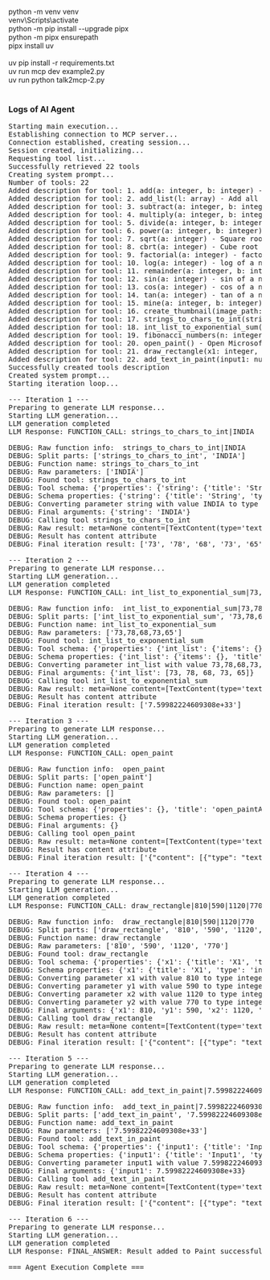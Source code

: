 python -m venv venv</br>
venv\Scripts\activate</br>
python -m pip install --upgrade pipx</br>
python -m pipx ensurepath</br>
pipx install uv</br>
</br>
uv pip install -r requirements.txt</br>
uv run mcp dev example2.py</br>
uv run python talk2mcp-2.py</br>
</br>
### Logs of AI Agent
<pre>
Starting main execution...
Establishing connection to MCP server...
Connection established, creating session...
Session created, initializing...
Requesting tool list...
Successfully retrieved 22 tools
Creating system prompt...
Number of tools: 22
Added description for tool: 1. add(a: integer, b: integer) - Add two numbers
Added description for tool: 2. add_list(l: array) - Add all numbers in a list
Added description for tool: 3. subtract(a: integer, b: integer) - Subtract two numbers
Added description for tool: 4. multiply(a: integer, b: integer) - Multiply two numbers
Added description for tool: 5. divide(a: integer, b: integer) - Divide two numbers
Added description for tool: 6. power(a: integer, b: integer) - Power of two numbers
Added description for tool: 7. sqrt(a: integer) - Square root of a number
Added description for tool: 8. cbrt(a: integer) - Cube root of a number
Added description for tool: 9. factorial(a: integer) - factorial of a number
Added description for tool: 10. log(a: integer) - log of a number
Added description for tool: 11. remainder(a: integer, b: integer) - remainder of two numbers divison
Added description for tool: 12. sin(a: integer) - sin of a number
Added description for tool: 13. cos(a: integer) - cos of a number
Added description for tool: 14. tan(a: integer) - tan of a number
Added description for tool: 15. mine(a: integer, b: integer) - special mining tool
Added description for tool: 16. create_thumbnail(image_path: string) - Create a thumbnail from an image
Added description for tool: 17. strings_to_chars_to_int(string: string) - Return the ASCII values of the characters in a word
Added description for tool: 18. int_list_to_exponential_sum(int_list: array) - Return sum of exponentials of numbers in a list
Added description for tool: 19. fibonacci_numbers(n: integer) - Return the first n Fibonacci Numbers
Added description for tool: 20. open_paint() - Open Microsoft Paint maximize it
Added description for tool: 21. draw_rectangle(x1: integer, y1: integer, x2: integer, y2: integer) - Draw a rectangle in Paint from (x1,y1) to (x2,y2)
Added description for tool: 22. add_text_in_paint(input1: number) - Display a float value in Microsoft Paint
Successfully created tools description
Created system prompt...
Starting iteration loop...

--- Iteration 1 ---
Preparing to generate LLM response...
Starting LLM generation...
LLM generation completed
LLM Response: FUNCTION_CALL: strings_to_chars_to_int|INDIA

DEBUG: Raw function info:  strings_to_chars_to_int|INDIA
DEBUG: Split parts: ['strings_to_chars_to_int', 'INDIA']
DEBUG: Function name: strings_to_chars_to_int
DEBUG: Raw parameters: ['INDIA']
DEBUG: Found tool: strings_to_chars_to_int
DEBUG: Tool schema: {'properties': {'string': {'title': 'String', 'type': 'string'}}, 'required': ['string'], 'title': 'strings_to_chars_to_intArguments', 'type': 'object'}
DEBUG: Schema properties: {'string': {'title': 'String', 'type': 'string'}}
DEBUG: Converting parameter string with value INDIA to type string
DEBUG: Final arguments: {'string': 'INDIA'}
DEBUG: Calling tool strings_to_chars_to_int
DEBUG: Raw result: meta=None content=[TextContent(type='text', text='73', annotations=None), TextContent(type='text', text='78', annotations=None), TextContent(type='text', text='68', annotations=None), TextContent(type='text', text='73', annotations=None), TextContent(type='text', text='65', annotations=None)] isError=False
DEBUG: Result has content attribute
DEBUG: Final iteration result: ['73', '78', '68', '73', '65']

--- Iteration 2 ---
Preparing to generate LLM response...
Starting LLM generation...
LLM generation completed
LLM Response: FUNCTION_CALL: int_list_to_exponential_sum|73,78,68,73,65

DEBUG: Raw function info:  int_list_to_exponential_sum|73,78,68,73,65
DEBUG: Split parts: ['int_list_to_exponential_sum', '73,78,68,73,65']
DEBUG: Function name: int_list_to_exponential_sum
DEBUG: Raw parameters: ['73,78,68,73,65']
DEBUG: Found tool: int_list_to_exponential_sum
DEBUG: Tool schema: {'properties': {'int_list': {'items': {}, 'title': 'Int List', 'type': 'array'}}, 'required': ['int_list'], 'title': 'int_list_to_exponential_sumArguments', 'type': 'object'}
DEBUG: Schema properties: {'int_list': {'items': {}, 'title': 'Int List', 'type': 'array'}}
DEBUG: Converting parameter int_list with value 73,78,68,73,65 to type array
DEBUG: Final arguments: {'int_list': [73, 78, 68, 73, 65]}
DEBUG: Calling tool int_list_to_exponential_sum
DEBUG: Raw result: meta=None content=[TextContent(type='text', text='7.59982224609308e+33', annotations=None)] isError=False
DEBUG: Result has content attribute
DEBUG: Final iteration result: ['7.59982224609308e+33']

--- Iteration 3 ---
Preparing to generate LLM response...
Starting LLM generation...
LLM generation completed
LLM Response: FUNCTION_CALL: open_paint

DEBUG: Raw function info:  open_paint
DEBUG: Split parts: ['open_paint']
DEBUG: Function name: open_paint
DEBUG: Raw parameters: []
DEBUG: Found tool: open_paint
DEBUG: Tool schema: {'properties': {}, 'title': 'open_paintArguments', 'type': 'object'}
DEBUG: Schema properties: {}
DEBUG: Final arguments: {}
DEBUG: Calling tool open_paint
DEBUG: Raw result: meta=None content=[TextContent(type='text', text='{"content": [{"type": "text", "text": "Paint opened successfully monitor and maximized", "annotations": null}]}', annotations=None)] isError=False
DEBUG: Result has content attribute
DEBUG: Final iteration result: ['{"content": [{"type": "text", "text": "Paint opened successfully monitor and maximized", "annotations": null}]}']

--- Iteration 4 ---
Preparing to generate LLM response...
Starting LLM generation...
LLM generation completed
LLM Response: FUNCTION_CALL: draw_rectangle|810|590|1120|770

DEBUG: Raw function info:  draw_rectangle|810|590|1120|770
DEBUG: Split parts: ['draw_rectangle', '810', '590', '1120', '770']
DEBUG: Function name: draw_rectangle
DEBUG: Raw parameters: ['810', '590', '1120', '770']
DEBUG: Found tool: draw_rectangle
DEBUG: Tool schema: {'properties': {'x1': {'title': 'X1', 'type': 'integer'}, 'y1': {'title': 'Y1', 'type': 'integer'}, 'x2': {'title': 'X2', 'type': 'integer'}, 'y2': {'title': 'Y2', 'type': 'integer'}}, 'required': ['x1', 'y1', 'x2', 'y2'], 'title': 'draw_rectangleArguments', 'type': 'object'}
DEBUG: Schema properties: {'x1': {'title': 'X1', 'type': 'integer'}, 'y1': {'title': 'Y1', 'type': 'integer'}, 'x2': {'title': 'X2', 'type': 'integer'}, 'y2': {'title': 'Y2', 'type': 'integer'}}
DEBUG: Converting parameter x1 with value 810 to type integer
DEBUG: Converting parameter y1 with value 590 to type integer
DEBUG: Converting parameter x2 with value 1120 to type integer
DEBUG: Converting parameter y2 with value 770 to type integer
DEBUG: Final arguments: {'x1': 810, 'y1': 590, 'x2': 1120, 'y2': 770}
DEBUG: Calling tool draw_rectangle
DEBUG: Raw result: meta=None content=[TextContent(type='text', text='{"content": [{"type": "text", "text": "Rectangle drawn from (810,590) to (1120,770)", "annotations": null}]}', annotations=None)] isError=False
DEBUG: Result has content attribute
DEBUG: Final iteration result: ['{"content": [{"type": "text", "text": "Rectangle drawn from (810,590) to (1120,770)", "annotations": null}]}']

--- Iteration 5 ---
Preparing to generate LLM response...
Starting LLM generation...
LLM generation completed
LLM Response: FUNCTION_CALL: add_text_in_paint|7.59982224609308e+33

DEBUG: Raw function info:  add_text_in_paint|7.59982224609308e+33
DEBUG: Split parts: ['add_text_in_paint', '7.59982224609308e+33']
DEBUG: Function name: add_text_in_paint
DEBUG: Raw parameters: ['7.59982224609308e+33']
DEBUG: Found tool: add_text_in_paint
DEBUG: Tool schema: {'properties': {'input1': {'title': 'Input1', 'type': 'number'}}, 'required': ['input1'], 'title': 'add_text_in_paintArguments', 'type': 'object'}
DEBUG: Schema properties: {'input1': {'title': 'Input1', 'type': 'number'}}
DEBUG: Converting parameter input1 with value 7.59982224609308e+33 to type number
DEBUG: Final arguments: {'input1': 7.59982224609308e+33}
DEBUG: Calling tool add_text_in_paint
DEBUG: Raw result: meta=None content=[TextContent(type='text', text='{"content": [{"type": "text", "text": "Text:\'7.59982224609308e33\' Result added to Paint successfully!!", "annotations": null}]}', annotations=None)] isError=False
DEBUG: Result has content attribute
DEBUG: Final iteration result: ['{"content": [{"type": "text", "text": "Text:\'7.59982224609308e33\' Result added to Paint successfully!!", "annotations": null}]}']

--- Iteration 6 ---
Preparing to generate LLM response...
Starting LLM generation...
LLM generation completed
LLM Response: FINAL_ANSWER: Result added to Paint successfully!!

=== Agent Execution Complete ===
</pre>